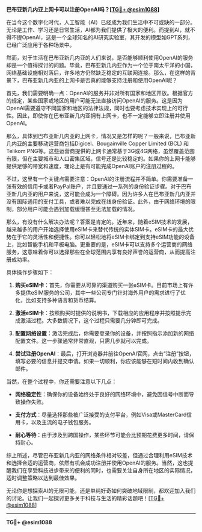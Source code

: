 **巴布亚新几内亚上网卡可以注册OpenAI吗？[[TG💪+ @esim1088](https://t.me/s/esim1088)]**

在当今这个数字化时代，人工智能（AI）已经成为我们生活中不可或缺的一部分。无论是工作、学习还是日常生活，AI都为我们提供了极大的便利。而提到AI，就不得不提OpenAI，这是一个全球知名的AI研究实验室，其开发的模型如GPT系列，已经广泛应用于各种场景中。

然而，对于生活在巴布亚新几内亚的人们来说，是否能够顺利使用OpenAI的服务却是一个值得探讨的问题。毕竟，巴布亚新几内亚作为一个位于南太平洋的小国，网络基础设施相对落后，许多地方仍然缺乏稳定的互联网连接。那么，在这样的背景下，巴布亚新几内亚的上网卡是否真的能够支持注册和使用OpenAI呢？

首先，我们需要明确一点：OpenAI的服务并非对所有国家和地区开放。根据官方的规定，某些国家或地区的用户可能无法直接访问OpenAI的服务。这是因为OpenAI需要遵守不同国家和地区的法律法规，同时也要考虑技术实现上的可行性。因此，即使你在巴布亚新几内亚拥有上网卡，也不一定能够立即注册并使用OpenAI。

那么，具体到巴布亚新几内亚的上网卡，情况又是怎样的呢？一般来说，巴布亚新几内亚的主要移动运营商包括Digicel、Bougainville Copper Limited (BCL) 和Telikom PNG等。这些运营商提供的上网卡通常基于3G或4G网络，虽然覆盖范围有限，但在主要城市和人口密集区域，信号还是比较稳定的。如果你的上网卡能够提供足够的带宽和速度，理论上是有可能完成OpenAI账户的注册过程的。

不过，这里有一个关键点需要注意：OpenAI的注册流程并不简单。你需要准备一张有效的信用卡或者PayPal账户，并且要通过一系列的身份验证步骤。对于巴布亚新几内亚的用户来说，这可能会成为一个障碍。因为许多人在巴布亚新几内亚并没有国际通用的支付工具，或者难以完成在线身份验证。此外，由于网络环境的限制，部分用户可能会遇到加载缓慢甚至无法加载的情况。

那么，有没有什么解决办法呢？答案是肯定的。近年来，随着eSIM技术的发展，越来越多的用户开始选择使用eSIM卡来替代传统的实体SIM卡。eSIM卡的最大优势在于它的灵活性和便捷性。你可以轻松地将eSIM卡绑定到支持eSIM功能的设备上，比如智能手机和平板电脑。更重要的是，eSIM卡可以支持多个运营商的网络服务，这意味着你可以选择那些在全球范围内享有良好声誉的运营商，从而提高注册成功率。

具体操作步骤如下：

1. **购买eSIM卡**：首先，你需要从可靠的渠道购买一张eSIM卡。目前市场上有许多提供eSIM服务的公司，其中一些公司专门针对海外用户的需求进行了优化，比如支持多种语言和货币结算。
   
2. **激活eSIM卡**：按照购买时提供的说明书，下载相应的应用程序并按照提示完成激活过程。大多数情况下，这个过程只需要几分钟即可完成。

3. **配置网络设置**：激活完成后，你需要登录你的设备，并按照指示添加新的网络配置文件。这一步骤通常非常直观，只需几步就可以完成。

4. **尝试注册OpenAI**：最后，打开浏览器并前往OpenAI官网，点击“注册”按钮，填写必要的信息并提交申请。如果一切顺利，你应该能够在短时间内收到确认邮件。

当然，在整个过程中，你还需要注意以下几点：

- **网络稳定性**：确保你的设备始终处于良好的网络环境中，避免因信号中断而导致操作失败。
  
- **支付方式**：尽量选择那些被广泛接受的支付平台，例如Visa或MasterCard信用卡，以及主流的电子钱包服务。

- **耐心等待**：由于涉及到跨国操作，某些环节可能会比预期花费更多时间，请保持耐心。

综上所述，尽管巴布亚新几内亚的网络条件相对较差，但通过合理利用eSIM技术和选择合适的运营商，依然有机会成功注册并使用OpenAI的服务。当然，这也提醒我们在享受科技进步带来的便利的同时，也需要关注自身所在地区的实际情况，适时调整策略以达到最佳效果。

无论你是想探索AI的无限可能，还是单纯好奇如何突破地域限制，都欢迎加入我们的讨论。让我们一起探讨更多关于科技与生活的精彩话题吧！[[TG💪+ @esim1088](https://t.me/s/esim1088)]

---

**TG💪+ @esim1088**